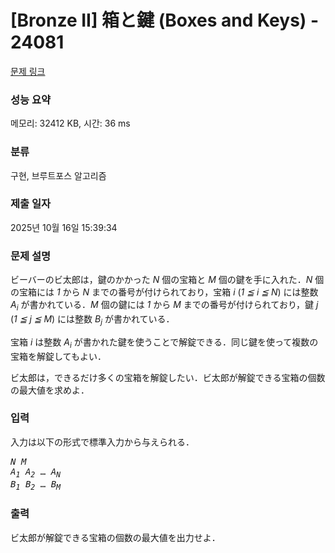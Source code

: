 # [Bronze II] 箱と鍵 (Boxes and Keys) - 24081 

[문제 링크](https://www.acmicpc.net/problem/24081) 

### 성능 요약

메모리: 32412 KB, 시간: 36 ms

### 분류

구현, 브루트포스 알고리즘

### 제출 일자

2025년 10월 16일 15:39:34

### 문제 설명

<p>ビーバーのビ太郎は，鍵のかかった <var>N</var> 個の宝箱と <var>M</var> 個の鍵を手に入れた．<var>N</var> 個の宝箱には <var>1</var> から <var>N</var> までの番号が付けられており，宝箱 <var>i</var> (<var>1 ≦ i ≦ N</var>) には整数 <var>A<sub>i</sub></var> が書かれている．<var>M</var> 個の鍵には <var>1</var> から <var>M</var> までの番号が付けられており，鍵 <var>j</var> (<var>1 ≦ j ≦ M</var>) には整数 <var>B<sub>j</sub></var> が書かれている．</p>

<p>宝箱 <var>i</var> は整数 <var>A<sub>i</sub></var> が書かれた鍵を使うことで解錠できる．同じ鍵を使って複数の宝箱を解錠してもよい．</p>

<p>ビ太郎は，できるだけ多くの宝箱を解錠したい．ビ太郎が解錠できる宝箱の個数の最大値を求めよ．</p>

### 입력 

 <p>入力は以下の形式で標準入力から与えられる．</p>

<pre><var>N</var> <var>M</var>
<var>A<sub>1</sub></var> <var>A<sub>2</sub></var> … <var>A<sub>N</sub></var>
<var>B<sub>1</sub></var> <var>B<sub>2</sub></var> … <var>B<sub>M</sub></var></pre>

### 출력 

 <p>ビ太郎が解錠できる宝箱の個数の最大値を出力せよ．</p>

